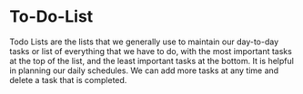 # To-Do-List
Todo Lists are the lists that we generally use to maintain our day-to-day tasks or list of everything that we have to do, with the most important tasks at the top of the list, and the least important tasks at the bottom. It is helpful in planning our daily schedules. We can add more tasks at any time and delete a task that is completed.
